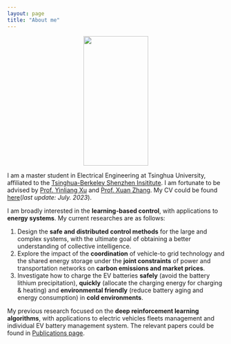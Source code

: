 ```yaml
---
layout: page
title: "About me"
---
```


<div  align="center">
<img src="https://hongrongyang.github.io/WechatIMG2.jpeg" width="150" height="300" alt="" />
</div>

I am a master student in Electrical Engineering at Tsinghua University, affiliated to the [Tsinghua-Berkeley Shenzhen Insititute](https://www.tbsi.edu.cn/). I am fortunate to be advised by [Prof. Yinliang Xu](https://scholar.google.com/citations?user=sppii6gAAAAJ&hl=zh-CN) and [Prof. Xuan Zhang](https://scholar.google.com/citations?hl=zh-CN&user=B-I9FY8AAAAJ). My CV could be found [here](https://hongrongyang.github.io/CV.pdf)(*last update: July. 2023*).

I am broadly interested in the **learning-based control**, with applications to **energy systems**. My current researches are as follows: 
1. Design the **safe and distributed control methods** for the large and complex systems, with the ultimate goal of obtaining a better understanding of collective intelligence.​
2. Explore the impact of the **coordination** of vehicle-to grid technology and the shared energy storage under the **joint constraints** of power and transportation networks on **carbon emissions and market prices**.
3. Investigate how to charge the EV batteries **safely** (avoid the battery lithium precipitation), **quickly** (allocate the charging energy for charging & heating) and **environmental friendly** (reduce battery aging and energy consumption) in **cold environments**.

My previous research focused on the **deep reinforcement learning algorithms**, with applications to electric vehicles fleets management and individual EV battery management system. The relevant papers could be found in [Publications page](https://hongrongyang.github.io/Publications). 
